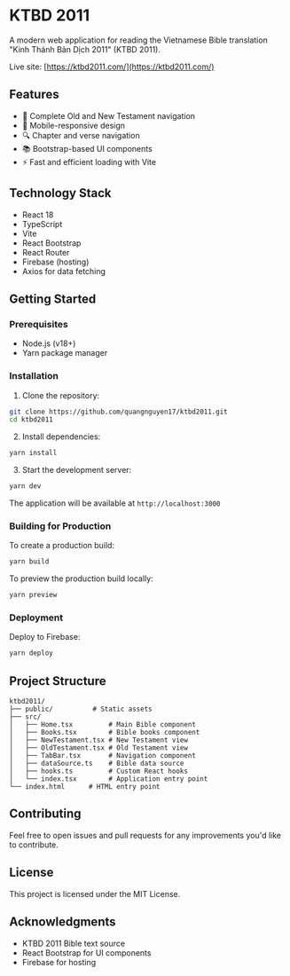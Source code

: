 # KTBD 2011

A modern web application for reading the Vietnamese Bible translation "Kinh Thánh Bản Dịch 2011" (KTBD 2011).

Live site: [https://ktbd2011.com/](https://ktbd2011.com/)

## Features

- 📖 Complete Old and New Testament navigation
- 📱 Mobile-responsive design
- 🔍 Chapter and verse navigation
- 📚 Bootstrap-based UI components
- ⚡ Fast and efficient loading with Vite

## Technology Stack

- React 18
- TypeScript
- Vite
- React Bootstrap
- React Router
- Firebase (hosting)
- Axios for data fetching

## Getting Started

### Prerequisites

- Node.js (v18+)
- Yarn package manager

### Installation

1. Clone the repository:

```bash
git clone https://github.com/quangnguyen17/ktbd2011.git
cd ktbd2011
```

2. Install dependencies:

```bash
yarn install
```

3. Start the development server:

```bash
yarn dev
```

The application will be available at `http://localhost:3000`

### Building for Production

To create a production build:

```bash
yarn build
```

To preview the production build locally:

```bash
yarn preview
```

### Deployment

Deploy to Firebase:

```bash
yarn deploy
```

## Project Structure

```
ktbd2011/
├── public/          # Static assets
├── src/
│   ├── Home.tsx         # Main Bible component
│   ├── Books.tsx        # Bible books component
│   ├── NewTestament.tsx # New Testament view
│   ├── OldTestament.tsx # Old Testament view
│   ├── TabBar.tsx       # Navigation component
│   ├── dataSource.ts    # Bible data source
│   ├── hooks.ts         # Custom React hooks
│   └── index.tsx        # Application entry point
└── index.html      # HTML entry point
```

## Contributing

Feel free to open issues and pull requests for any improvements you'd like to contribute.

## License

This project is licensed under the MIT License.

## Acknowledgments

- KTBD 2011 Bible text source
- React Bootstrap for UI components
- Firebase for hosting
